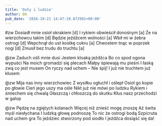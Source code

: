 ```yaml
---
title: 'Osły i ludzie'
author: DX
pub_date: '2016-10-21 14:47:19.872991+00:00'
---
```


#zw
Dosiadł mnie osioł okrakiem [d]
I rykiem obwieścił donośnym [a]
Że na wierzchowcu takim [d]
Będzie jeźdźcem wolności [a]
Wbił mi w żebra ostrogi [d]
Wepchnął do ust kostkę cukru [a]
Chwostem tnąc w poprzek nogi [d]
Zmusił bez trudu do truchtu [a]

@zw
Zaduch ośli mnie dusi
Jestem kloaką jeźdźca
Bo co spod ogona wypuści
Na moich gromadzi się plecach
Małpy śpiewają mu pieśni
I łaską zwą co jest musem
On ryczy nad uchem – Nie śpij!
I już nie truchtem już kłusem

@zw
Mija nas inny wierzchowiec
Z wysiłku ogłuchł i oślepł
Osioł go kopie po głowie
Cień jego uszy ma ośle
Nikt już nie mówi po ludzku
Rykiem i śmiechem się chwalą
Głaszczą i chłoszczą do skutku
Kłus nasz przechodzi w galop

@zw
Pędzę na zgiętych kolanach
Więcej niż znieść mogę znoszę
Aż świta myśl niesłychana
I ludzką głowę podnoszę
To nic że ostrogi bodą
Szpicruta nad uchem gra
To jeździec stworzony pod siodło
I jeźdźca dosiąść się da!